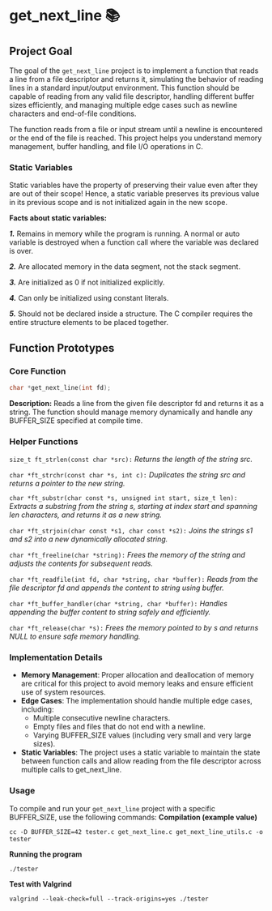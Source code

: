 # get_next_line 📚

## Project Goal

The goal of the `get_next_line` project is to implement a function that reads a line from a file descriptor and returns it, simulating the behavior of reading lines in a standard input/output environment. This function should be capable of reading from any valid file descriptor, handling different buffer sizes efficiently, and managing multiple edge cases such as newline characters and end-of-file conditions.

The function reads from a file or input stream until a newline is encountered or the end of the file is reached. This project helps you understand memory management, buffer handling, and file I/O operations in C.

### Static Variables

Static variables have the property of preserving their value even after they are out of their scope! Hence, a static variable preserves its previous value in its previous scope and is not initialized again in the new scope.

**Facts about static variables:**

**_1._** Remains in memory while the program is running. A normal or auto variable is destroyed when a function call where the variable was declared is over.

**_2._** Are allocated memory in the data segment, not the stack segment.

**_3._** Are initialized as 0 if not initialized explicitly.

**_4._** Can only be initialized using constant literals.

**_5._** Should not be declared inside a structure. The C compiler requires the entire structure elements to be placed together.

## Function Prototypes

### Core Function

```c
char *get_next_line(int fd);
```

**Description:** Reads a line from the given file descriptor fd and returns it as a string. The function should manage memory dynamically and handle any BUFFER_SIZE specified at compile time.

### Helper Functions

`size_t ft_strlen(const char *src):` _Returns the length of the string src._

`char *ft_strchr(const char *s, int c):` _Duplicates the string src and returns a pointer to the new string._

`char *ft_substr(char const *s, unsigned int start, size_t len):` _Extracts a substring from the string s, starting at index start and spanning len characters, and returns it as a new string._

`char *ft_strjoin(char const *s1, char const *s2):` _Joins the strings s1 and s2 into a new dynamically allocated string._

`char *ft_freeline(char *string):` _Frees the memory of the string and adjusts the contents for subsequent reads._

`char *ft_readfile(int fd, char *string, char *buffer):` _Reads from the file descriptor fd and appends the content to string using buffer._

`char *ft_buffer_handler(char *string, char *buffer):` _Handles appending the buffer content to string safely and efficiently._

`char *ft_release(char *s):` _Frees the memory pointed to by s and returns NULL to ensure safe memory handling._

### Implementation Details

- **Memory Management**: Proper allocation and deallocation of memory are critical for this project to avoid memory leaks and ensure efficient use of system resources.
- **Edge Cases**: The implementation should handle multiple edge cases, including:
  - Multiple consecutive newline characters.
  - Empty files and files that do not end with a newline.
  - Varying BUFFER_SIZE values (including very small and very large sizes).
- **Static Variables**: The project uses a static variable to maintain the state between function calls and allow reading from the file descriptor across multiple calls to get_next_line.

### Usage

To compile and run your `get_next_line` project with a specific BUFFER_SIZE, use the following commands:
**Compilation (example value)**

```console
cc -D BUFFER_SIZE=42 tester.c get_next_line.c get_next_line_utils.c -o tester
```

**Running the program**

```console
./tester
```

**Test with Valgrind**

```console
valgrind --leak-check=full --track-origins=yes ./tester
```
